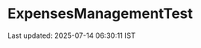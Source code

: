 # ExpensesManagementTest


















































































Last updated: 2025-07-14 06:30:11 IST
